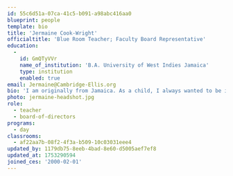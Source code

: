 ```yaml
---
id: 55c6d51a-07ca-41c5-b091-a98abc416aa0
blueprint: people
template: bio
title: 'Jermaine Cook-Wright'
officialtitle: 'Blue Room Teacher; Faculty Board Representative'
education:
  -
    id: GmQTyVVr
    name_of_institution: 'B.A. University of West Indies Jamaica'
    type: institution
    enabled: true
email: Jermaine@Cambridge-Ellis.org
bio: 'I am originally from Jamaica. As a child, I always wanted to be in the military, but after a summer of helping a friend who owned a preschool, I found my true calling. I became a preschool teacher in Jamaica in 1997, then moved to the US before the birth of my first daughter. I joined the teaching team at Cambridge-Ellis in 1999. I love being a preschool teacher, and I truly think it’s the best job in the world. I have been married for over two decades, and I have 3 children who have all gone to Cambridge-Ellis.'
photo: jermaine-headshot.jpg
role:
  - teacher
  - board-of-directors
programs:
  - day
classrooms:
  - af22aa7b-08f2-4f3a-b509-10c03031eee4
updated_by: 1179db75-8eeb-4bad-8e60-d5005aef7ef8
updated_at: 1753290594
joined_ces: '2000-02-01'
---
```

